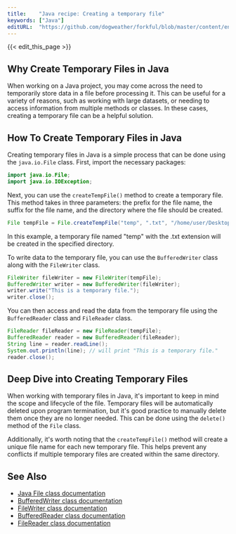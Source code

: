 ```yaml
---
title:    "Java recipe: Creating a temporary file"
keywords: ["Java"]
editURL:  "https://github.com/dogweather/forkful/blob/master/content/en/java/creating-a-temporary-file.md"
---
```


{{< edit_this_page >}}

## Why Create Temporary Files in Java

When working on a Java project, you may come across the need to temporarily store data in a file before processing it. This can be useful for a variety of reasons, such as working with large datasets, or needing to access information from multiple methods or classes. In these cases, creating a temporary file can be a helpful solution. 

## How To Create Temporary Files in Java

Creating temporary files in Java is a simple process that can be done using the `java.io.File` class. First, import the necessary packages: 

```java
import java.io.File;
import java.io.IOException;
```

Next, you can use the `createTempFile()` method to create a temporary file. This method takes in three parameters: the prefix for the file name, the suffix for the file name, and the directory where the file should be created. 

```java
File tempFile = File.createTempFile("temp", ".txt", "/home/user/Desktop/");
```

In this example, a temporary file named "temp" with the .txt extension will be created in the specified directory. 

To write data to the temporary file, you can use the `BufferedWriter` class along with the `FileWriter` class. 

```java
FileWriter fileWriter = new FileWriter(tempFile);
BufferedWriter writer = new BufferedWriter(fileWriter);
writer.write("This is a temporary file.");
writer.close();
```

You can then access and read the data from the temporary file using the `BufferedReader` class and `FileReader` class. 

```java
FileReader fileReader = new FileReader(tempFile);
BufferedReader reader = new BufferedReader(fileReader);
String line = reader.readLine();
System.out.println(line); // will print "This is a temporary file."
reader.close();
```

## Deep Dive into Creating Temporary Files

When working with temporary files in Java, it's important to keep in mind the scope and lifecycle of the file. Temporary files will be automatically deleted upon program termination, but it's good practice to manually delete them once they are no longer needed. This can be done using the `delete()` method of the `File` class. 

Additionally, it's worth noting that the `createTempFile()` method will create a unique file name for each new temporary file. This helps prevent any conflicts if multiple temporary files are created within the same directory. 

## See Also

- [Java File class documentation](https://docs.oracle.com/en/java/javase/11/docs/api/java.base/java/io/File.html)
- [BufferedWriter class documentation](https://docs.oracle.com/en/java/javase/11/docs/api/java.base/java/io/BufferedWriter.html)
- [FileWriter class documentation](https://docs.oracle.com/en/java/javase/11/docs/api/java.base/java/io/FileWriter.html)
- [BufferedReader class documentation](https://docs.oracle.com/en/java/javase/11/docs/api/java.base/java/io/BufferedReader.html)
- [FileReader class documentation](https://docs.oracle.com/en/java/javase/11/docs/api/java.base/java/io/FileReader.html)